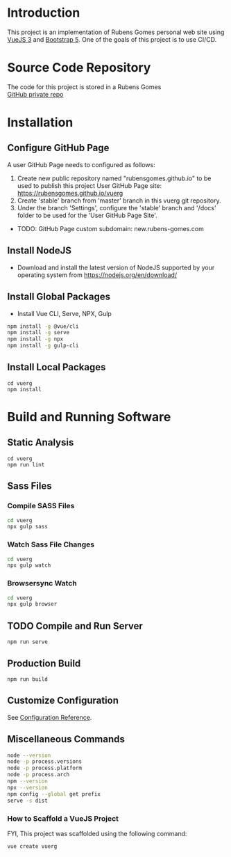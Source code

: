 # Introduction

This project is an implementation of Rubens Gomes personal web site using [VueJS 3](https://v3.vuejs.org/) and [Bootstrap 5](https://getbootstrap.com/docs/5.0/getting-started/introduction/).  One of the goals of this project is to use CI/CD.

# Source Code Repository

The code for this project is stored in a Rubens Gomes  
[GitHub private repo](https://github.com/rubensgomes/vuerg)

# Installation

## Configure GitHub Page

A user GitHub Page needs to configured as follows:

1. Create new public repository named "rubensgomes.github.io" to be used to publish this project User GitHub Page site: <https://rubensgomes.github.io/vuerg>
2. Create 'stable' branch from 'master' branch in this vuerg git repository.
3. Under the branch 'Settings', configure the 'stable' branch and '/docs' folder to be used for the 'User GitHub Page Site'.

* TODO: GitHub Page custom subdomain: new.rubens-gomes.com

## Install NodeJS

* Download and install the latest version of NodeJS supported by your operating system from <https://nodejs.org/en/download/>

## Install Global Packages

* Install Vue CLI, Serve, NPX, Gulp

```bash
npm install -g @vue/cli
npm install -g serve
npm install -g npx
npm install -g gulp-cli
```

## Install Local Packages

```
cd vuerg
npm install
```

# Build and Running Software

## Static Analysis

```
cd vuerg
npm run lint
```

## Sass Files

### Compile SASS Files

```bash
cd vuerg
npx gulp sass
```

### Watch Sass File Changes

```bash
cd vuerg
npx gulp watch
```

### Browsersync Watch

```bash
cd vuerg
npx gulp browser
```

## TODO Compile and Run Server

```
npm run serve
```

## Production Build

```
npm run build
```

## Customize Configuration

See [Configuration Reference](https://cli.vuejs.org/config/).

## Miscellaneous Commands

```bash
node --version
node -p process.versions
node -p process.platform
node -p process.arch
npm --version
npx --version
npm config --global get prefix
serve -s dist
```


### How to Scaffold a VueJS Project

FYI, This project was scaffolded using the following command:

```bash
vue create vuerg
```
